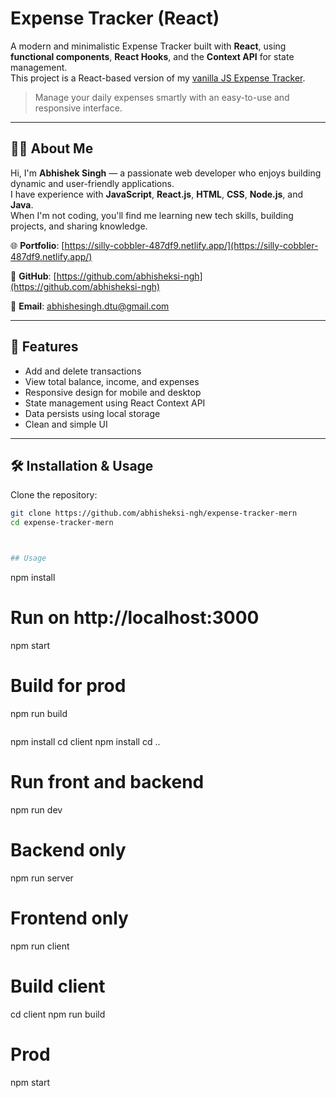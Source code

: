 # Expense Tracker (React)


A modern and minimalistic Expense Tracker built with **React**, using **functional components**, **React Hooks**, and the **Context API** for state management.  
This project is a React-based version of my [vanilla JS Expense Tracker](https://github.com/abhisheksi-ngh/expense-tracker-mern).

> Manage your daily expenses smartly with an easy-to-use and responsive interface.
---

## 🧑‍💻 About Me

Hi, I'm **Abhishek Singh** — a passionate web developer who enjoys building dynamic and user-friendly applications.  
I have experience with **JavaScript**, **React.js**, **HTML**, **CSS**, **Node.js**, and **Java**.  
When I'm not coding, you'll find me learning new tech skills, building projects, and sharing knowledge.

🌐 **Portfolio**: [https://silly-cobbler-487df9.netlify.app/](https://silly-cobbler-487df9.netlify.app/)

🔗 **GitHub**: [https://github.com/abhisheksi-ngh](https://github.com/abhisheksi-ngh)

📧 **Email**: abhishesingh.dtu@gmail.com

---

## 🚀 Features

- Add and delete transactions
- View total balance, income, and expenses
- Responsive design for mobile and desktop
- State management using React Context API
- Data persists using local storage
- Clean and simple UI

---

## 🛠️ Installation & Usage

Clone the repository:

```bash
git clone https://github.com/abhisheksi-ngh/expense-tracker-mern
cd expense-tracker-mern



## Usage
```
npm install

# Run on http://localhost:3000
npm start

# Build for prod
npm run build
```
```
 npm install
 cd client npm install
 cd ..

 # Run front and backend
 npm run dev

 # Backend only
 npm run server

 # Frontend only
 npm run client

 # Build client
 cd client
 npm run build

 # Prod
 npm start
```